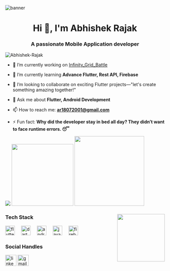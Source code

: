 ![banner](https://user-images.githubusercontent.com/74038190/213760705-0d5bf320-4f43-4352-b74b-0889ae726bf7.gif)


<h1 align="center">Hi 👋, I'm Abhishek Rajak </h1>
<h3 align="center">A passionate Mobile Application developer </h3>

<p align="left"> <img src="https://komarev.com/ghpvc/?username=Abhishek-Rajak&label=Profile%20views&color=0e75b6&style=flat" alt="Abhishek-Rajak" /> </p>



- 🔭 I’m currently working on [Infinity_Grid_Battle](https://github.com/RajakAbhi/Infinity_Grid_Battle)
  
- 🌱 I’m currently learning **Advance Flutter, Rest API, Firebase**
  
- 👯 I’m looking to collaborate on exciting Flutter projects—"let's create something amazing together!"

- 💬 Ask me about **Flutter, Android Development**
  
- 📫 How to reach me: **ar18072001@gmail.com**
  
- ⚡ Fun fact: **Why did the developer stay in bed all day? They didn’t want to face runtime errors. 😴**

 
<div>
  <img src="https://github-readme-stats.vercel.app/api?username=RajakAbhi&show_icons=true&hide_border=true&title_color=94b4a4&amp&icon_color=FFFFFF&amp&text_color=FFFFFF&amp&bg_color=000000&count_private=true&include_all_commits=true" />
  <img height="195px" src="https://github-readme-stats.vercel.app/api/top-langs/?username=RajakAbhi&text_color=FFFFFF&bg_color=000000&title_color=94b4a4&langs_count=15&layout=compact&hide_border=true" />
  <img src="https://streak-stats.demolab.com/?user=RajakAbhi&locale=en&mode=daily&theme=dark&hide_border=false&border_radius=5&order=3" height="220" />
</div>

###

<img align="right" height="150" src="https://i.imgflip.com/65efzo.gif"  />

### Tech Stack

<div align="left">
  <img src="https://cdn.jsdelivr.net/gh/devicons/devicon/icons/flutter/flutter-original.svg" height="30" alt="flutter logo"  />
  <img width="12" />
  <img src="https://cdn.jsdelivr.net/gh/devicons/devicon/icons/dart/dart-original.svg" height="30" alt="dart logo"  />
  <img width="12" />
  <img src="https://cdn.jsdelivr.net/gh/devicons/devicon/icons/android/android-original.svg" height="30" alt="android logo"  />
  <img width="12" />
  <img src="https://cdn.jsdelivr.net/gh/devicons/devicon/icons/java/java-original.svg" height="30" alt="java logo"  />
  <img width="12" />
  <img src="https://cdn.jsdelivr.net/gh/devicons/devicon/icons/firebase/firebase-plain.svg" height="30" alt="firebase logo"  />
</div>

### Social Handles

<div align="left">
  <a href="https://www.linkedin.com/in/abhishek-rajak-1b1809252?utm_source=share&utm_campaign=share_via&utm_content=profile&utm_medium=android_app"><img src="https://img.shields.io/static/v1?message=LinkedIn&logo=linkedin&label=&color=0077B5&logoColor=white&labelColor=&style=for-the-badge" height="35" alt="linkedin logo"  /></a>
  <img src="https://img.shields.io/static/v1?message=Gmail&logo=gmail&label=&color=D14836&logoColor=white&labelColor=&style=for-the-badge" height="35" alt="gmail logo"  />
</div>


<br clear="both">




<div align="center">
  <img src=""  />
</div>

###

 
  

